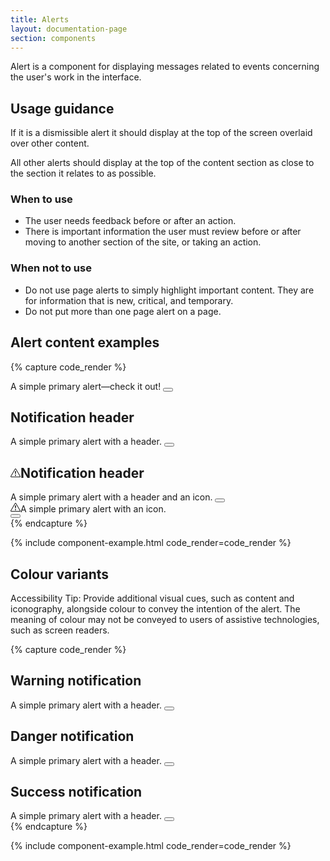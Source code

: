```yaml
---
title: Alerts
layout: documentation-page
section: components
---
```


Alert is a component for displaying messages related to events concerning the user's work in the interface.

## Usage guidance

If it is a dismissible alert it should display at the top of the screen overlaid over other content.

All other alerts should display at the top of the content section as close to the section it relates to as possible.

### When to use

- The user needs feedback before or after an action.
- There is important information the user must review before or after moving to another section of the site, or taking an action.

### When not to use

- Do not use page alerts to simply highlight important content. They are for information that is new, critical, and temporary.
- Do not put more than one page alert on a page.


## Alert content examples

{% capture code_render %}
<div class="alert alert-info alert-dismissible" role="alert">
  A simple primary alert—check it out!
  <button type="button" class="btn-close" data-bs-dismiss="alert" aria-label="Close"></button>
</div>
<div class="alert alert-info alert-dismissible" role="alert">
  <h2 class="h6">Notification header</h2>
  A simple primary alert with a header.
  <button type="button" class="btn-close" data-bs-dismiss="alert" aria-label="Close"></button>
</div>
<div class="alert alert-info alert-dismissible" role="alert">
  <h2 class="h6 alert-icon"><svg xmlns="http://www.w3.org/2000/svg" width="16" height="16" fill="currentColor" class="icon" viewBox="0 0 16 16">
  <path d="M7.938 2.016A.13.13 0 0 1 8.002 2a.13.13 0 0 1 .063.016.15.15 0 0 1 .054.057l6.857 11.667c.036.06.035.124.002.183a.2.2 0 0 1-.054.06.1.1 0 0 1-.066.017H1.146a.1.1 0 0 1-.066-.017.2.2 0 0 1-.054-.06.18.18 0 0 1 .002-.183L7.884 2.073a.15.15 0 0 1 .054-.057m1.044-.45a1.13 1.13 0 0 0-1.96 0L.165 13.233c-.457.778.091 1.767.98 1.767h13.713c.889 0 1.438-.99.98-1.767z"/>
  <path d="M7.002 12a1 1 0 1 1 2 0 1 1 0 0 1-2 0M7.1 5.995a.905.905 0 1 1 1.8 0l-.35 3.507a.552.552 0 0 1-1.1 0z"/></svg>Notification header</h2>
  A simple primary alert with a header and an icon.
  <button type="button" class="btn-close" data-bs-dismiss="alert" aria-label="Close"></button>
</div>
<div class="alert alert-info alert-dismissible" role="alert">
  <div class="alert-icon">
    <svg xmlns="http://www.w3.org/2000/svg" width="16" height="16" fill="currentColor" class="icon" viewBox="0 0 16 16">
    <path d="M7.938 2.016A.13.13 0 0 1 8.002 2a.13.13 0 0 1 .063.016.15.15 0 0 1 .054.057l6.857 11.667c.036.06.035.124.002.183a.2.2 0 0 1-.054.06.1.1 0 0 1-.066.017H1.146a.1.1 0 0 1-.066-.017.2.2 0 0 1-.054-.06.18.18 0 0 1 .002-.183L7.884 2.073a.15.15 0 0 1 .054-.057m1.044-.45a1.13 1.13 0 0 0-1.96 0L.165 13.233c-.457.778.091 1.767.98 1.767h13.713c.889 0 1.438-.99.98-1.767z"/>
    <path d="M7.002 12a1 1 0 1 1 2 0 1 1 0 0 1-2 0M7.1 5.995a.905.905 0 1 1 1.8 0l-.35 3.507a.552.552 0 0 1-1.1 0z"/></svg>A simple primary alert with an icon.
  </div>
  <button type="button" class="btn-close" data-bs-dismiss="alert" aria-label="Close"></button>
</div>
{% endcapture %}

{% include component-example.html code_render=code_render %}

## Colour variants

Accessibility Tip: Provide additional visual cues, such as content and iconography, alongside colour to convey the intention of the alert. The meaning of colour may not be conveyed to users of assistive technologies, such as screen readers.

{% capture code_render %}
<div class="alert alert-warning alert-dismissible" role="alert">
  <h2 class="h6">Warning notification</h2>
  A simple primary alert with a header.
  <button type="button" class="btn-close" data-bs-dismiss="alert" aria-label="Close"></button>
</div>
<div class="alert alert-danger alert-dismissible" role="alert">
  <h2 class="h6">Danger notification</h2>
  A simple primary alert with a header.
  <button type="button" class="btn-close" data-bs-dismiss="alert" aria-label="Close"></button>
</div>
<div class="alert alert-success alert-dismissible" role="alert">
  <h2 class="h6">Success notification</h2>
  A simple primary alert with a header.
  <button type="button" class="btn-close" data-bs-dismiss="alert" aria-label="Close"></button>
</div>
{% endcapture %}

{% include component-example.html code_render=code_render %}
